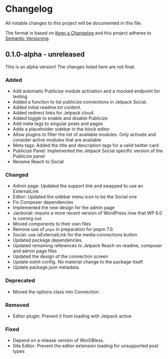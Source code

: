 # Changelog

All notable changes to this project will be documented in this file.

The format is based on [Keep a Changelog](https://keepachangelog.com/en/1.0.0/)
and this project adheres to [Semantic Versioning](https://semver.org/spec/v2.0.0.html).

## 0.1.0-alpha - unreleased

This is an alpha version! The changes listed here are not final.

### Added
- Add automatic Publicize module activation and a mocked endpoint for testing
- Added a function to list publicize connections in Jetpack Social.
- Added initial readme.txt content.
- Added redirect links for Jetpack cloud.
- Added toggle to enable and disable Publicize
- Add meta tags to singular posts and pages
- Adds a placeholder sidebar in the block editor
- Allow plugins to filter the list of available modules. Only activate and consider active modules that are available
- Meta tags: Added the title and description tags for a valid twitter card
- Publicize Panel: Implemented the Jetpack Social specific version of the Publicize panel
- Rename Reach to Social

### Changed
- Admin page: Updated the support link and swapped to use an ExternalLink
- Editor: Updated the sidebar menu icon to be the Social one
- Fix Composer dependencies
- Implemented the new design for the admin page
- Janitorial: require a more recent version of WordPress now that WP 6.0 is coming out.
- Moved components to their own files
- Remove use of `pnpx` in preparation for pnpm 7.0.
- Social: use isExternalLink for the media connections button
- Updated package dependencies.
- Updated remaining references to Jetpack Reach on readme, composer and admin page files
- Updated the design of the connection screen
- Update eslint config. No material change to the package itself.
- Update package.json metadata.

### Deprecated
- Moved the options class into Connection.

### Removed
- Editor plugin: Prevent it from loading with Jetpack active

### Fixed
- Depend on a release version of WorDBless.
- Site Editor: Prevent the editor extension loading for unsupported post types
